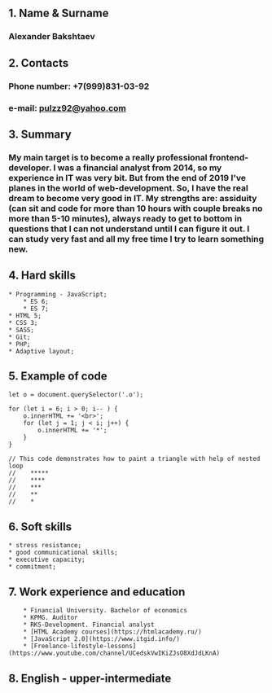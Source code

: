 ## 1. Name & Surname
### Alexander Bakshtaev 
## 2. Contacts
### Phone number: +7(999)831-03-92
### e-mail: pulzz92@yahoo.com
## 3. Summary
### My main target is to become a really professional frontend-developer. I was a financial analyst from 2014, so my experience in IT was very bit. But from the end of 2019 I've planes in the world of web-development. So, I have the real dream to become very good in IT. My strengths are: assiduity (can sit and code for more than 10 hours with couple breaks no more than 5-10 minutes), always ready to get to bottom in questions that I can not understand until I can figure it out. I can study very fast and all my free time I try to learn something new.

## 4. Hard skills
	* Programming - JavaScript;
		* ES 6;
		* ES 7;
	* HTML 5;
	* CSS 3;
	* SASS;
	* Git;
	* PHP;
	* Adaptive layout;
	
## 5. Example of code

```
let o = document.querySelector('.o');

for (let i = 6; i > 0; i-- ) {
	o.innerHTML += '<br>';
	for (let j = 1; j < i; j++) {
		o.innerHTML += '*';
	}
}

// This code demonstrates how to paint a triangle with help of nested loop
//    *****
//    ****
//    ***
//    **
//    *
```

## 6. Soft skills
	* stress resistance;
	* good communicational skills;
	* executive capacity;
	* commitment;

## 7. Work experience and education
		* Financial University. Bachelor of economics
		* KPMG. Auditor
		* RKS-Development. Financial analyst
		* [HTML Academy courses](https://htmlacademy.ru/)
		* [JavaScript 2.0](https://www.itgid.info/)
		* [Freelance-lifestyle-lessons](https://www.youtube.com/channel/UCedskVwIKiZJsO8XdJdLKnA)

## 8. English - upper-intermediate